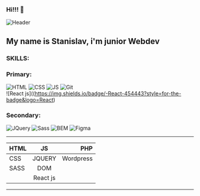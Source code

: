 ### Hi!!! 👋
![Header](https://www.edureka.co/blog/wp-content/uploads/2019/10/website-1-528x204.png)

## My name is Stanislav, i'm  junior Webdev
  ### SKILLS:
  
 ### Primary: 
![HTML](https://img.shields.io/badge/-HTML-454443?style=for-the-badge&logo=html5)
![CSS](https://img.shields.io/badge/-CSS-454443?style=for-the-badge&logo=css3)
![JS](https://img.shields.io/badge/-JS-454443?style=for-the-badge&logo=javascript)
![Git](https://img.shields.io/badge/-git-454443?style=for-the-badge&logo=git)  
![React js]((https://img.shields.io/badge/-React-454443?style=for-the-badge&logo=React)

### Secondary:
![JQuery](https://img.shields.io/badge/-JQuery-090909??style=for-the-badge&logo=html)
![Sass](https://img.shields.io/badge/-Sass-454443?style=for-the-badge&logo=sass)
![BEM](https://img.shields.io/badge/-bem-454443?style=for-the-badge&logo=BEM)
![Figma](https://img.shields.io/badge/-figma-454443?style=for-the-badge&logo=figma)  

---
 
 |HTML      |    JS    |PHP |
| ------------- |:------------------:| -----:|
| CSS   | JQUERY    | Wordpress |
| SASS     | DOM |
           |React js|


---
